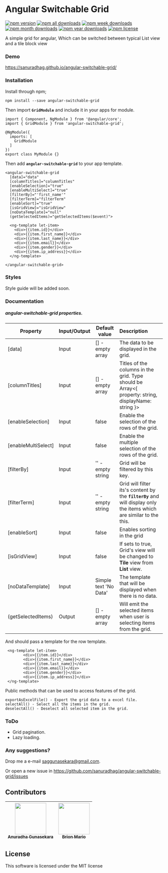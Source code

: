 # Angular Switchable Grid

[![npm version](https://badge.fury.io/js/angular-switchable-grid.svg)](https://badge.fury.io/js/angular-switchable-grid)
[![npm all downloads](https://img.shields.io/npm/dt/angular-switchable-grid.svg)](https://badge.fury.io/js/angular-switchable-grid)
[![npm week downloads](https://img.shields.io/npm/dw/angular-switchable-grid.svg)](https://badge.fury.io/js/angular-switchable-grid)
[![npm month downloads](https://img.shields.io/npm/dm/angular-switchable-grid.svg)](https://badge.fury.io/js/angular-switchable-grid)
[![npm  year downloads](https://img.shields.io/npm/dy/angular-switchable-grid.svg)](https://badge.fury.io/js/angular-switchable-grid)
[![npm license](https://img.shields.io/npm/l/angular-switchable-grid.svg)](https://badge.fury.io/js/angular-switchable-grid)

A simple grid for angular, Which can be switched between typical List view and a tile block view


### Demo

https://sanuradhag.github.io/angular-switchable-grid/

### Installation

Install through npm;

    npm install --save angular-switchable-grid
    
Then import **`GridModule`** and include it in your apps for module.
    
    import { Component, NgModule } from '@angular/core';
    import { GridModule } from 'angular-switchable-grid';
     
    @NgModule({
      imports: [
        GridModule
      ]
    })
    export class MyModule {}
 
Then add  **`angular-switchable-grid`** to your app template.
    
    <angular-switchable-grid
      [data]="data"
      [columnTitles]="columnTitles"
      [enableSelection]="true"
      [enableMultiSelect]="true"
      [filterBy]="'first_name'"
      [filterTerm]="filterTerm"
      [enableSort]="true"
      [isGridView]="isGridView"
      [noDataTemplate]="null"
      (getSelectedItems)="getSelectedItems($event)">
    
      <ng-template let-item>
        <div>{{item.id}}</div>
        <div>{{item.first_name}}</div>
        <div>{{item.last_name}}</div>
        <div>{{item.email}}</div>
        <div>{{item.gender}}</div>
        <div>{{item.ip_address}}</div>
      </ng-template>
    
    </angular-switchable-grid>


### Styles 

Style guide will be added soon.


### Documentation
   
##### angular-switchable-grid properties.

   
   Property| Input/Output| Default value | Description
   | -------| --------|-------|:--------------|
   |[data]| Input | [] - empty array |The data to be displayed in the grid.|
   |[columnTitles]| Input| [] - empty array |  Titles of the columns in the grid. Type should be Array<{ property: string, displayName: string }>|
   |[enableSelection]| Input| false| Enable the selection of the rows of the grid.| 
   |[enableMultiSelect]| Input| false| Enable the multiple selection of the rows of the grid.| 
   |[filterBy]| Input| '' - empty string| Grid will be filtered by this key.| 
   |[filterTerm]| Input| '' - empty string| Grid will filter its's content by the **`filterBy`** and will display only the items which are similar to the this.| 
   |[enableSort]| Input  | false |Enables sorting in the grid|
   |[isGridView]| Input  | false |If sets to true, Grid's view will be changed to **Tile** view from **List** view.|
   |[noDataTemplate]| Input  | Simple text 'No Data'  | The template that will be displayed when there is no data.|
   |(getSelectedItems)| Output  | [] - empty array  | Will emit the selected items when user is selecting items from the grid.|


And should pass a template for the row template.
 
 
     <ng-template let-item>
            <div>{{item.id}}</div>
            <div>{{item.first_name}}</div>
            <div>{{item.last_name}}</div>
            <div>{{item.email}}</div>
            <div>{{item.gender}}</div>
            <div>{{item.ip_address}}</div>
     </ng-template>
     
Public methods that can be used to access features of the grid.  
    
    exportAsExcelFile() - Export the grid data to a excel file.
    selectAll() - Select all the items in the grid.
    deselectAll() - Deselect all selected item in the grid.

### ToDo

* Grid pagination.
* Lazy loading.


### Any suggestions?

  Drop me a e-mail saggunasekara@gmail.com.   
  
  Or open a new issue in https://github.com/sanuradhag/angular-switchable-grid/issues

## Contributors

<!-- ALL-CONTRIBUTORS-LIST:START - Do not remove or modify this section -->
 [<img src="https://avatars0.githubusercontent.com/u/24251976?s=400&v=4" width="100px;"/><br /><sub>Anuradha Gunasekara</sub>][anuradha-profile]| [<img src="https://avatars0.githubusercontent.com/u/25959096?s=400&v=4" width="100px;"/><br /><sub>Brion Mario</sub>][brion-profile]|
| :---: | :---: |
<!-- ALL-CONTRIBUTORS-LIST:END -->

## License

This software is licensed under the MIT license

[license-badge]: http://img.shields.io/badge/license-MIT-blue.svg?style=flat
[license]: https://github.com/yohangz/scala-play-angular-seed/blob/master/LICENSE

[anuradha-profile]: https://github.com/sanuradhag
[brion-profile]: https://github.com/brionmario
